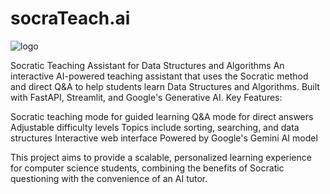 # socraTeach.ai
![logo](https://github.com/user-attachments/assets/7d81e0b4-2df6-4806-81c4-a03290bc8aa6)

Socratic Teaching Assistant for Data Structures and Algorithms
An interactive AI-powered teaching assistant that uses the Socratic method and direct Q&A to help students learn Data Structures and Algorithms. Built with FastAPI, Streamlit, and Google's Generative AI.
Key Features:

Socratic teaching mode for guided learning
Q&A mode for direct answers
Adjustable difficulty levels
Topics include sorting, searching, and data structures
Interactive web interface
Powered by Google's Gemini AI model

This project aims to provide a scalable, personalized learning experience for computer science students, combining the benefits of Socratic questioning with the convenience of an AI tutor.
